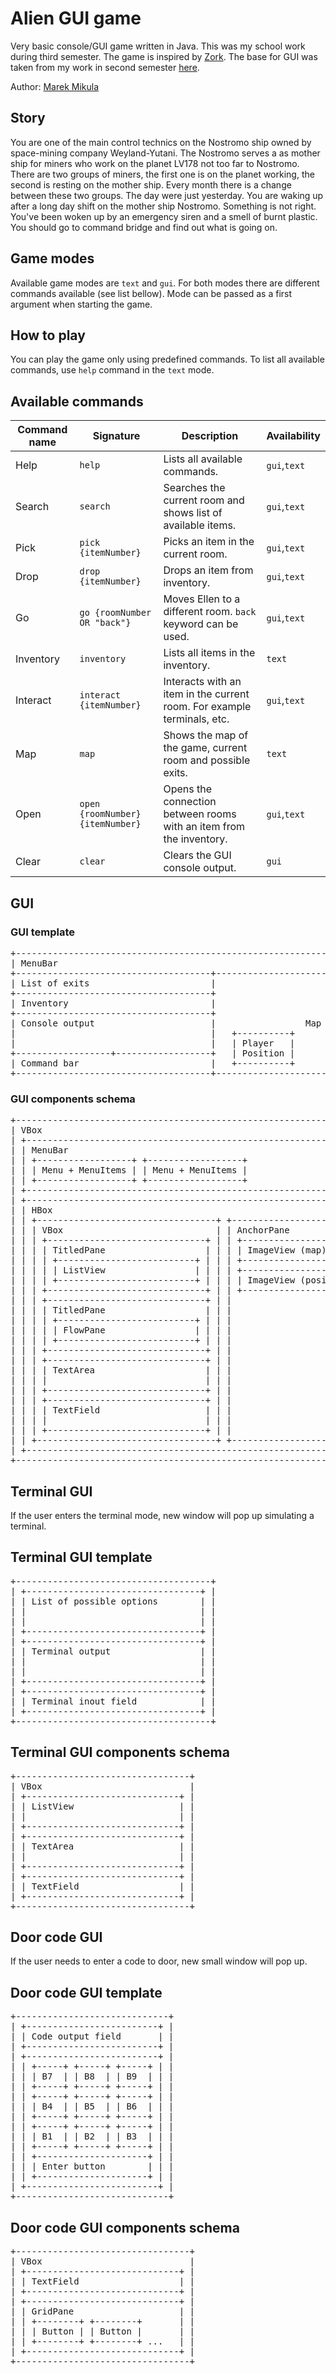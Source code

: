 # Alien GUI game

Very basic console/GUI game written in Java. This was my school work during third semester. The game is inspired
by [Zork](https://en.wikipedia.org/wiki/Zork). The base for GUI was taken from my work in second semester [here](https://github.com/marek-mikula/alien-console-adventure).

Author: [Marek Mikula](https://github.com/marek-mikula)

## Story

You are one of the main control technics on the Nostromo ship owned by space-mining company Weyland-Yutani. The Nostromo
serves a as mother ship for miners who work on the planet LV178 not too far to Nostromo. There are two groups of miners,
the first one is on the planet working, the second is resting on the mother ship. Every month there is a change between
these two groups. The day were just yesterday. You are waking up after a long day shift on the mother ship Nostromo.
Something is not right. You've been woken up by an emergency siren and a smell of burnt plastic. You should go to
command bridge and find out what is going on.

## Game modes

Available game modes are `text` and `gui`. For both modes there are different commands available (see list bellow). Mode can be
passed as a first argument when starting the game.

## How to play

You can play the game only using predefined commands. To list all available commands, use `help` command in the `text`
mode.

## Available commands

| Command name | Signature | Description | Availability
|---|---|---|---|
| Help | ```help``` | Lists all available commands. | `gui`,`text` |
| Search | ```search``` | Searches the current room and shows list of available items. | `gui`,`text` |
| Pick | ```pick {itemNumber}``` | Picks an item in the current room. | `gui`,`text` |
| Drop | ```drop {itemNumber}``` | Drops an item from inventory. | `gui`,`text` |
| Go | ```go {roomNumber OR "back"}``` | Moves Ellen to a different room. ```back``` keyword can be used. | `gui`,`text` |
| Inventory | ```inventory``` | Lists all items in the inventory. | `text` |
| Interact | ```interact {itemNumber}``` | Interacts with an item in the current room. For example terminals, etc. | `gui`,`text` |
| Map | ```map``` | Shows the map of the game, current room and possible exits. | `text` |
| Open | ```open {roomNumber} {itemNumber}``` | Opens the connection between rooms with an item from the inventory. | `gui`,`text` |
| Clear | ```clear``` | Clears the GUI console output. | `gui` |

## GUI

### GUI template

<pre>
+---------------------------------------------------------------------------+
| MenuBar                                                                   |
+-------------------------------------+-------------------------------------+
| List of exits                       |                                     |
+-------------------------------------+                                     |
| Inventory                           |                                     |
+-------------------------------------+                                     |
| Console output                      |                 Map                 |
|                                     |   +----------+                      |
|                                     |   | Player   |                      |
+------------------+------------------+   | Position |                      |
| Command bar                         |   +----------+                      |
+-------------------------------------+-------------------------------------+
</pre>

### GUI components schema

<pre>
+-------------------------------------------------------------------------------+
| VBox                                                                          |
| +---------------------------------------------------------------------------+ |
| | MenuBar                                                                   | |
| | +------------------+ +------------------+                                 | |
| | | Menu + MenuItems | | Menu + MenuItems |                                 | |
| | +------------------+ +------------------+                                 | |
| +---------------------------------------------------------------------------+ |
| +---------------------------------------------------------------------------+ |
| | HBox                                                                      | |
| | +----------------------------------+ +----------------------------------+ | |
| | | VBox                             | | AnchorPane                       | | |
| | | +------------------------------+ | | +-----------------+              | | |
| | | | TitledPane                   | | | | ImageView (map) |              | | |
| | | | +--------------------------+ | | | +-----------------+              | | |
| | | | | ListView                 | | | | +----------------------+         | | |
| | | | +--------------------------+ | | | | ImageView (position) |         | | |
| | | +------------------------------+ | | +----------------------+         | | |
| | | +------------------------------+ | |                                  | | |
| | | | TitledPane                   | | |                                  | | |
| | | | +--------------------------+ | | |                                  | | |
| | | | | FlowPane                 | | | |                                  | | |
| | | | +--------------------------+ | | |                                  | | |
| | | +------------------------------+ | |                                  | | |
| | | +------------------------------+ | |                                  | | |
| | | | TextArea                     | | |                                  | | |
| | | |                              | | |                                  | | |
| | | +------------------------------+ | |                                  | | |
| | | +------------------------------+ | |                                  | | |
| | | | TextField                    | | |                                  | | |
| | | |                              | | |                                  | | |
| | | +------------------------------+ | |                                  | | |
| | +----------------------------------+ +----------------------------------+ | |
| +---------------------------------------------------------------------------+ |
+-------------------------------------------------------------------------------+
</pre>

## Terminal GUI

If the user enters the terminal mode, new window will pop up simulating a terminal.

## Terminal GUI template

<pre>
+-------------------------------------+
| +---------------------------------+ |
| | List of possible options        | |
| |                                 | |
| |                                 | |
| +---------------------------------+ |
| +---------------------------------+ |
| | Terminal output                 | |
| |                                 | |
| |                                 | |
| +---------------------------------+ |
| +---------------------------------+ |
| | Terminal inout field            | |
| +---------------------------------+ |
+-------------------------------------+
</pre>

## Terminal GUI components schema

<pre>
+---------------------------------+
| VBox                            |
| +-----------------------------+ |
| | ListView                    | |
| |                             | |
| +-----------------------------+ |
| +-----------------------------+ |
| | TextArea                    | |
| |                             | |
| +-----------------------------+ |
| +-----------------------------+ |
| | TextField                   | |
| +-----------------------------+ |
+---------------------------------+
</pre>

## Door code GUI

If the user needs to enter a code to door, new small window will pop up.

## Door code GUI template

<pre>
+-----------------------------+
| +-------------------------+ |
| | Code output field       | |
| +-------------------------+ |
| +-------------------------+ |
| | +-----+ +-----+ +-----+ | |
| | | B7  | | B8  | | B9  | | |
| | +-----+ +-----+ +-----+ | |
| | +-----+ +-----+ +-----+ | |
| | | B4  | | B5  | | B6  | | |
| | +-----+ +-----+ +-----+ | |
| | +-----+ +-----+ +-----+ | |
| | | B1  | | B2  | | B3  | | |
| | +-----+ +-----+ +-----+ | |
| | +---------------------+ | |
| | | Enter button        | | |
| | +---------------------+ | |
| +-------------------------+ |
+-----------------------------+
</pre>

## Door code GUI components schema

<pre>
+---------------------------------+
| VBox                            |
| +-----------------------------+ |
| | TextField                   | |
| +-----------------------------+ |
| +-----------------------------+ |
| | GridPane                    | |
| | +--------+ +--------+       | |
| | | Button | | Button |       | |
| | +--------+ +--------+ ...   | |
| +-----------------------------+ |
+---------------------------------+
</pre>
